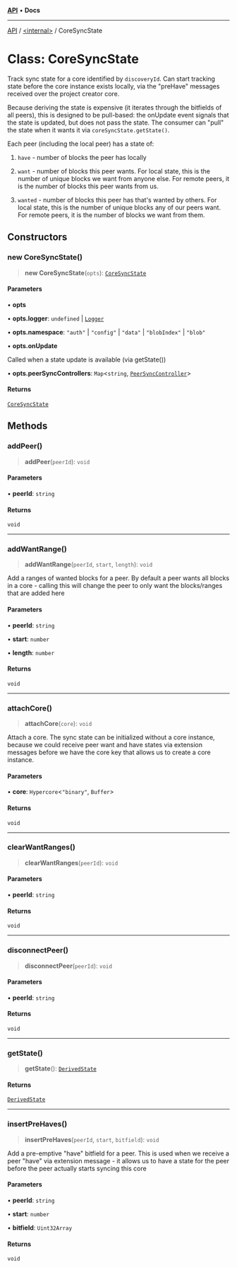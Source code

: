 [**API**](../../README.md) • **Docs**

***

[API](../../README.md) / [\<internal\>](../README.md) / CoreSyncState

# Class: CoreSyncState

Track sync state for a core identified by `discoveryId`. Can start tracking
state before the core instance exists locally, via the "preHave" messages
received over the project creator core.

Because deriving the state is expensive (it iterates through the bitfields of
all peers), this is designed to be pull-based: the onUpdate event signals
that the state is updated, but does not pass the state. The consumer can
"pull" the state when it wants it via `coreSyncState.getState()`.

Each peer (including the local peer) has a state of:

1. `have` - number of blocks the peer has locally

2. `want` - number of blocks this peer wants. For local state, this is the
   number of unique blocks we want from anyone else. For remote peers, it is
   the number of blocks this peer wants from us.

3. `wanted` - number of blocks this peer has that's wanted by others. For
   local state, this is the number of unique blocks any of our peers want.
   For remote peers, it is the number of blocks we want from them.

## Constructors

### new CoreSyncState()

> **new CoreSyncState**(`opts`): [`CoreSyncState`](CoreSyncState.md)

#### Parameters

• **opts**

• **opts.logger**: `undefined` \| [`Logger`](Logger.md)

• **opts.namespace**: `"auth"` \| `"config"` \| `"data"` \| `"blobIndex"` \| `"blob"`

• **opts.onUpdate**

Called when a state update is available (via getState())

• **opts.peerSyncControllers**: `Map`\<`string`, [`PeerSyncController`](PeerSyncController.md)\>

#### Returns

[`CoreSyncState`](CoreSyncState.md)

## Methods

### addPeer()

> **addPeer**(`peerId`): `void`

#### Parameters

• **peerId**: `string`

#### Returns

`void`

***

### addWantRange()

> **addWantRange**(`peerId`, `start`, `length`): `void`

Add a ranges of wanted blocks for a peer. By default a peer wants all
blocks in a core - calling this will change the peer to only want the
blocks/ranges that are added here

#### Parameters

• **peerId**: `string`

• **start**: `number`

• **length**: `number`

#### Returns

`void`

***

### attachCore()

> **attachCore**(`core`): `void`

Attach a core. The sync state can be initialized without a core instance,
because we could receive peer want and have states via extension messages
before we have the core key that allows us to create a core instance.

#### Parameters

• **core**: `Hypercore`\<`"binary"`, `Buffer`\>

#### Returns

`void`

***

### clearWantRanges()

> **clearWantRanges**(`peerId`): `void`

#### Parameters

• **peerId**: `string`

#### Returns

`void`

***

### disconnectPeer()

> **disconnectPeer**(`peerId`): `void`

#### Parameters

• **peerId**: `string`

#### Returns

`void`

***

### getState()

> **getState**(): [`DerivedState`](../namespaces/home_runner_work_comapeo-core_comapeo-core_src_sync_core-sync-state/interfaces/DerivedState.md)

#### Returns

[`DerivedState`](../namespaces/home_runner_work_comapeo-core_comapeo-core_src_sync_core-sync-state/interfaces/DerivedState.md)

***

### insertPreHaves()

> **insertPreHaves**(`peerId`, `start`, `bitfield`): `void`

Add a pre-emptive "have" bitfield for a peer. This is used when we receive
a peer "have" via extension message - it allows us to have a state for the
peer before the peer actually starts syncing this core

#### Parameters

• **peerId**: `string`

• **start**: `number`

• **bitfield**: `Uint32Array`

#### Returns

`void`
